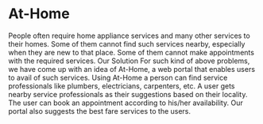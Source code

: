 # At-Home
People often require home appliance services and many other services to their homes. Some of them cannot find such services nearby, especially when they are new to that place. Some of them cannot make appointments with the required services. 
Our Solution For such kind of above problems, we have come up with an idea of At-Home, a web portal that enables users to avail of such services. Using At-Home a person can find service professionals like plumbers, electricians, carpenters, etc. A user gets nearby service professionals as their suggestions based on their locality. The user can book an appointment according to his/her availability. Our portal also suggests the best fare services to the users.

